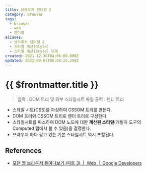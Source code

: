 ```yaml
---
title: 브라우저 렌더링 2
category: Browser
tags:
  - browser
  - web
  - 렌더링
aliases:
  - 브라우저 렌더링 2
  - 스타일 계산(Style)
  - 스타일 계산(Style) 단계
created: 2021-12-30T04:06:00.000Z
updated: 2022-09-05T05:04:22.250Z
---
```


# {{ $frontmatter.title }}

> 입력 : DOM 트리 및 외부 스타일시트 파일
> 출력 : 렌더 트리

- 스타일 시트(CSS)를 파싱하여 CSSOM 트리를 만든다.
- DOM 트리와 CSSOM 트리로 렌더 트리로 구성한다.
- 스타일시트를 파스하여 DOM 노드에 대한 **계산된 스타일**(개발자 도구의 Computed 탭에서 볼 수 있음)을 결정한다.
- 브라우저 마다 갖고 있는 기본 스타일시트 역시 포함된다.

## References

- [모던 웹 브라우저 들여다보기 (파트 3)  |  Web  |  Google Developers](https://developers.google.com/web/updates/2018/09/inside-browser-part3?hl=ko#%EC%8A%A4%ED%83%80%EC%9D%BC_%EA%B3%84%EC%82%B0)
